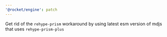 ```yaml
---
'@rocket/engine': patch
---
```


Get rid of the `rehype-prism` workaround by using latest esm version of mdjs that uses `rehype-prism-plus`
